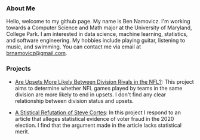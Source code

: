 ### About Me

Hello, welcome to my github page. My name is Ben Namovicz. I'm working towards a Computer Science and Math major at the University of Maryland, College Park. I am interested in data science, machine learning, statistics, and software engineering. My hobbies include playing guitar, listening to music, and swimming. You can contact me via email at brnamovicz@gmail.com.

### Projects

- [Are Upsets More Likely Between Division Rivals in the NFL?](https://brnamovicz.github.io/NFL-Upsets/):
This project aims to determine whether NFL games played by teams in the same division are more likely to end in upsets. I don't find any clear relationship between division status and upsets.

- [A Stistical Refutation of Steve Cortes](https://brnamovicz.github.io/Election/):
In this project I respond to an article that alleges statistical evidence of voter fraud in the 2020 election. I find that the argument made in the article lacks statistical merit.
